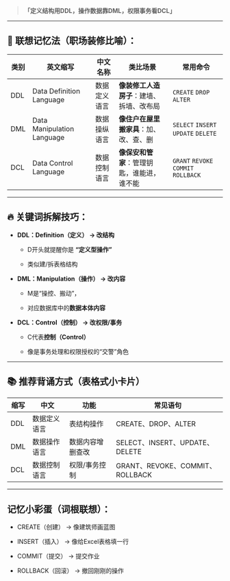 
> **「定义结构用DDL，操作数据靠DML，权限事务看DCL」**

---

## 🧠 联想记忆法（职场装修比喻）：

|类别|英文缩写|中文名称|类比场景|常用命令|
|---|---|---|---|---|
|DDL|Data Definition Language|数据定义语言|**像装修工人造房子**：建墙、拆墙、改布局|`CREATE` `DROP` `ALTER`|
|DML|Data Manipulation Language|数据操纵语言|**像住户在屋里搬家具**：加、改、查、删|`SELECT` `INSERT` `UPDATE` `DELETE`|
|DCL|Data Control Language|数据控制语言|**像保安和管家**：管理钥匙，谁能进，谁不能|`GRANT` `REVOKE` `COMMIT` `ROLLBACK`|

---

## 🔥 关键词拆解技巧：

- **DDL：Definition（定义） → 改结构**
    
    - D开头就提醒你是 **“定义型操作”**
        
    - 类似建/拆表格结构
        
- **DML：Manipulation（操作） → 改内容**
    
    - M是“操控、搬动”，
        
    - 对应数据库中的**数据本体内容**
        
- **DCL：Control（控制） → 改权限/事务**
    
    - C代表**控制（Control）**
        
    - 像是事务处理和权限授权的“交警”角色
        

---

## 📚 推荐背诵方式（表格式小卡片）

|缩写|中文|功能|常见语句|
|---|---|---|---|
|DDL|数据定义语言|表结构操作|CREATE、DROP、ALTER|
|DML|数据操作语言|数据内容增删查改|SELECT、INSERT、UPDATE、DELETE|
|DCL|数据控制语言|权限/事务控制|GRANT、REVOKE、COMMIT、ROLLBACK|

---

## 记忆小彩蛋（词根联想）：

- CREATE（创建） → 像建筑师画蓝图
    
- INSERT（插入） → 像给Excel表格填一行
    
- COMMIT（提交） → 提交作业
    
- ROLLBACK（回滚） → 撤回刚刚的操作
    
